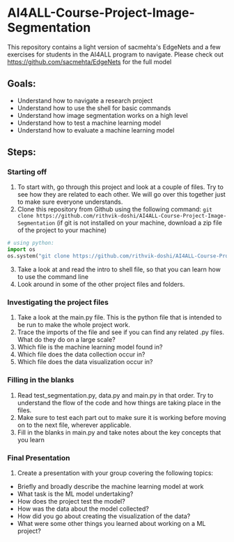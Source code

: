 # AI4ALL-Course-Project-Image-Segmentation

This repository contains a light version of sacmehta's EdgeNets and a few exercises for students in the AI4ALL program to navigate. Please check out https://github.com/sacmehta/EdgeNets for the full model

## Goals:

- Understand how to navigate a research project
- Understand how to use the shell for basic commands
- Understand how image segmentation works on a high level
- Understand how to test a machine learning model
- Understand how to evaluate a machine learning model

## Steps:

### Starting off

1. To start with, go through this project and look at a couple of files. Try to see how they are related to each other. We will go over this together just to make sure everyone understands.
2. Clone this repository from Github using the following command: `git clone https://github.com/rithvik-doshi/AI4ALL-Course-Project-Image-Segmentation` (if git is not installed on your machine, download a zip file of the project to your machine)

```python
# using python:
import os
os.system("git clone https://github.com/rithvik-doshi/AI4ALL-Course-Project-Image-Segmentation.git")
```

3. Take a look at and read the intro to shell file, so that you can learn how to use the command line
4. Look around in some of the other project files and folders.

### Investigating the project files

1. Take a look at the main.py file. This is the python file that is intended to be run to make the whole project work.
2. Trace the imports of the file and see if you can find any related .py files. What do they do on a large scale?
3. Which file is the machine learning model found in?
4. Which file does the data collection occur in?
5. Which file does the data visualization occur in?

### Filling in the blanks

1. Read test_segmentation.py, data.py and main.py in that order. Try to understand the flow of the code and how things are taking place in the files.
2. Make sure to test each part out to make sure it is working before moving on to the next file, wherever applicable.
3. Fill in the blanks in main.py and take notes about the key concepts that you learn

### Final Presentation

1. Create a presentation with your group covering the following topics:

- Briefly and broadly describe the machine learning model at work
- What task is the ML model undertaking?
- How does the project test the model?
- How was the data about the model collected?
- How did you go about creating the visualization of the data?
- What were some other things you learned about working on a ML project?
